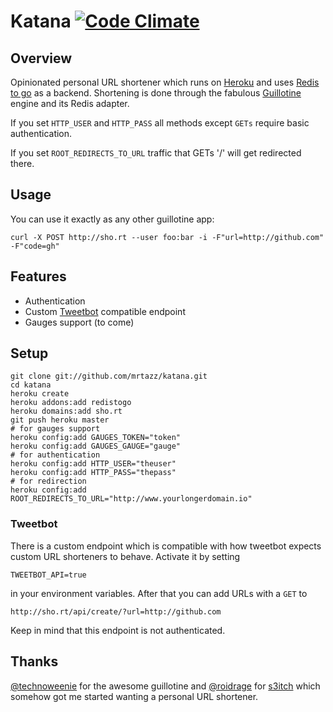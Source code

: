 # Katana [![Code Climate](https://codeclimate.com/github/mrtazz/katana.png)](https://codeclimate.com/github/mrtazz/katana)

## Overview
Opinionated personal URL shortener which runs on [Heroku][1] and uses [Redis to
go][2] as a backend. Shortening is done through the fabulous [Guillotine][3]
engine and its Redis adapter.

If you set `HTTP_USER` and `HTTP_PASS` all methods except `GETs` require basic
authentication.

If you set `ROOT_REDIRECTS_TO_URL` traffic that GETs '/' will get redirected there.

## Usage
You can use it exactly as any other guillotine app:

    curl -X POST http://sho.rt --user foo:bar -i -F"url=http://github.com" -F"code=gh"

## Features
- Authentication
- Custom [Tweetbot][7] compatible endpoint
- Gauges support (to come)

## Setup

    git clone git://github.com/mrtazz/katana.git
    cd katana
    heroku create
    heroku addons:add redistogo
    heroku domains:add sho.rt
    git push heroku master
    # for gauges support
    heroku config:add GAUGES_TOKEN="token"
    heroku config:add GAUGES_GAUGE="gauge"
    # for authentication
    heroku config:add HTTP_USER="theuser"
    heroku config:add HTTP_PASS="thepass"
    # for redirection
    heroku config:add ROOT_REDIRECTS_TO_URL="http://www.yourlongerdomain.io"

### Tweetbot
There is a custom endpoint which is compatible with how tweetbot expects custom
URL shorteners to behave. Activate it by setting

    TWEETBOT_API=true

in your environment variables. After that you can add URLs with a `GET` to

    http://sho.rt/api/create/?url=http://github.com

Keep in mind that this endpoint is not authenticated.

## Thanks
[@technoweenie][4] for the awesome guillotine and [@roidrage][5] for
[s3itch][6] which somehow got me started wanting a personal URL shortener.

[1]: http://heroku.com
[2]: http://redistogo.com
[3]: https://github.com/technoweenie/guillotine
[4]: https://twitter.com/technoweenie
[5]: https://twitter.com/roidrage
[6]: https://github.com/mattmatt/s3itch
[7]: http://tapbots.com/software/tweetbot/
